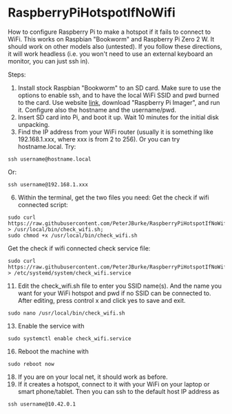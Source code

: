 # RaspberryPiHotspotIfNoWifi
How to configure Raspberry Pi to make a hotspot if it fails to connect to WiFi.
This works on Raspbian "Bookworm" and Raspberry Pi Zero 2 W. It should work on other models also (untested).
If you follow these directions, it will work headless (i.e. you won't need to use an external keyboard an monitor, you can just ssh in).

Steps:
1. Install stock Raspbian "Bookworm" to an SD card. Make sure to use the options to enable ssh, and to have the local WiFi SSID and pwd burned to the card. Use website [link](https://www.raspberrypi.com/software/), download "Raspberry Pi Imager", and run it. Configure also the hostname and the username/pwd.
2. Insert SD card into Pi, and boot it up. Wait 10 minutes for the initial disk unpacking.
3. Find the IP address from your WiFi router (usually it is something like 192.168.1.xxx, where xxx is from 2 to 256). Or you can try hostname.local.
Try:
 ```
ssh username@hostname.local
```
Or:
 ```
ssh username@192.168.1.xxx
```
6. Within the terminal, get the two files you need:
Get the check if wifi connected script:
 ```
sudo curl https://raw.githubusercontent.com/PeterJBurke/RaspberryPiHotspotIfNoWifi/refs/heads/main/check_wifi.sh > /usr/local/bin/check_wifi.sh;
sudo chmod +x /usr/local/bin/check_wifi.sh
```
Get the check if wifi connected check service file:
 ```
sudo curl https://raw.githubusercontent.com/PeterJBurke/RaspberryPiHotspotIfNoWifi/refs/heads/main/check_wifi.service > /etc/systemd/system/check_wifi.service
```
   
11. Edit the check_wifi.sh file to enter you SSID name(s). And the name you want for your WiFi hotspot and pwd if no SSID can be connected to. After editing, press control x and click yes to save and exit.
```
sudo nano /usr/local/bin/check_wifi.sh
```
13. Enable the service with
```
sudo systemctl enable check_wifi.service
```
16. Reboot the machine with
```
sudo reboot now
```
18. If you are on your local net, it should work as before.
19. If it creates a hotspot, connect to it with your WiFi on your laptop or smart phone/tablet. Then you can ssh to the default host IP address  as
```
ssh username@10.42.0.1
```

